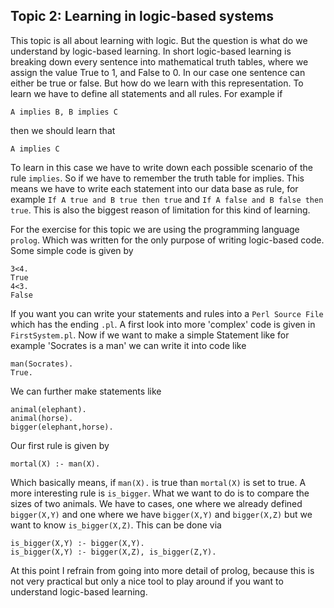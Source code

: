 ## Topic 2: Learning in logic-based systems
This topic is all about learning with logic. But the question is what do we understand by logic-based learning. In short logic-based learning is breaking down every sentence into mathematical truth tables, where we assign the value True to 1, and False to 0. In our case one sentence can either be true or false. But how do we learn with this representation. To learn we have to define all statements and all rules. For example if 
``` 
A implies B, B implies C
```
then we should learn that
```
A implies C
```
To learn in this case we have to write down each possible scenario of the rule `implies`. So if we have to remember the truth table for implies. This means we have to write each statement into our data base as rule, for example `If A true and B true then true` and `If A false and B false then true`. 
This is also the biggest reason of limitation for this kind of learning. 

For the exercise for this topic we are using the programming language `prolog`. Which was written for the only purpose of writing logic-based code. Some simple code is given by
```
3<4.
True
4<3.
False
```
If you want you can write your statements and rules into a `Perl Source File` which has the ending `.pl`. A first look into more 'complex' code is given in `FirstSystem.pl`. Now if we want to make a simple Statement like for example 'Socrates is a man' we can write it into code like
```
man(Socrates).
True.
```
We can further make statements like
```
animal(elephant).
animal(horse).
bigger(elephant,horse).
```
Our first rule is given by
```
mortal(X) :- man(X).
```
Which basically means, if `man(X).` is true than `mortal(X)` is set to true. A more interesting rule is `is_bigger`. What we want to do is to compare the sizes of two animals. We have to cases, one where we already defined `bigger(X,Y)` and one where we have `bigger(X,Y)` and `bigger(X,Z)` but we want to know `is_bigger(X,Z)`. This can be done via 
``` 
is_bigger(X,Y) :- bigger(X,Y).
is_bigger(X,Y) :- bigger(X,Z), is_bigger(Z,Y).
```
At this point I refrain from going into more detail of prolog, because this is not very practical but only a nice tool to play around if you want to understand logic-based learning. 

